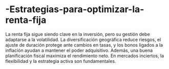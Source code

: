 # -Estrategias-para-optimizar-la-renta-fija
La renta fija sigue siendo clave en la inversión, pero su gestión debe adaptarse a la volatilidad. La diversificación geográfica reduce riesgos, el ajuste de duración protege ante cambios en tasas, y los bonos ligados a la inflación ayudan a mantener el poder adquisitivo. Además, una buena planificación fiscal maximiza el rendimiento neto. En mercados inciertos, la flexibilidad y la estrategia activa son fundamentales.

